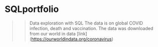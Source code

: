 # SQLportfolio
>> Data exploration with SQL 
>> The data is on global COVID infection, death and vaccination.
>> The data was downloaded from our world in data [link] (https://ourworldindata.org/coronavirus)
